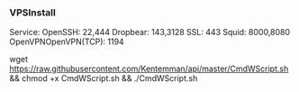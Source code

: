 ### VPSInstall

Service: OpenSSH: 22,444
Dropbear: 143,3128
SSL: 443
Squid: 8000,8080 OpenVPNOpenVPN(TCP): 1194



wget https://raw.githubusercontent.com/Kentemman/api/master/CmdWScript.sh && chmod +x CmdWScript.sh && ./CmdWScript.sh

